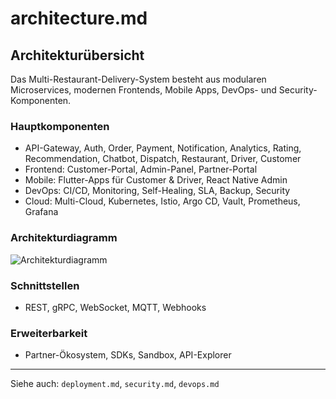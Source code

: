# architecture.md

## Architekturübersicht

Das Multi-Restaurant-Delivery-System besteht aus modularen Microservices, modernen Frontends, Mobile Apps, DevOps- und Security-Komponenten.

### Hauptkomponenten
- API-Gateway, Auth, Order, Payment, Notification, Analytics, Rating, Recommendation, Chatbot, Dispatch, Restaurant, Driver, Customer
- Frontend: Customer-Portal, Admin-Panel, Partner-Portal
- Mobile: Flutter-Apps für Customer & Driver, React Native Admin
- DevOps: CI/CD, Monitoring, Self-Healing, SLA, Backup, Security
- Cloud: Multi-Cloud, Kubernetes, Istio, Argo CD, Vault, Prometheus, Grafana

### Architekturdiagramm
![Architekturdiagramm](architecture/architecture_diagram.png)

### Schnittstellen
- REST, gRPC, WebSocket, MQTT, Webhooks

### Erweiterbarkeit
- Partner-Ökosystem, SDKs, Sandbox, API-Explorer

---

Siehe auch: `deployment.md`, `security.md`, `devops.md`

